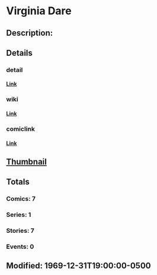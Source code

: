 # Virginia Dare
## Description: 
## Details
### detail
#### [Link](http://marvel.com/characters/2808/virginia_dare?utm_campaign=apiRef&utm_source=225578a89fc76f3d20fbffda5d17a88d)
### wiki
#### [Link](http://marvel.com/universe/Dare,_Virginia_(Earth-311)?utm_campaign=apiRef&utm_source=225578a89fc76f3d20fbffda5d17a88d)
### comiclink
#### [Link](http://marvel.com/comics/characters/1010697/virginia_dare?utm_campaign=apiRef&utm_source=225578a89fc76f3d20fbffda5d17a88d)
## [Thumbnail](http://i.annihil.us/u/prod/marvel/i/mg/b/40/image_not_available.jpg)
## Totals
### Comics: 7
### Series: 1
### Stories: 7
### Events: 0
## Modified: 1969-12-31T19:00:00-0500